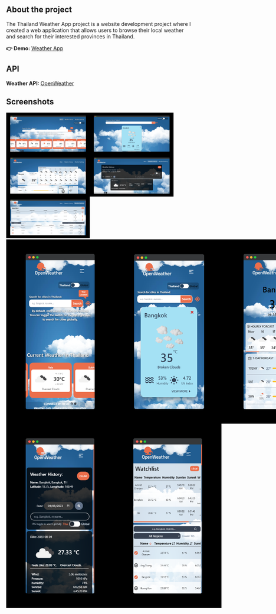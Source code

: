 ## About the project
The Thailand Weather App project is a website development project where I created a web application that allows users to browse their local weather and search for their interested provinces in Thailand.

<p><b>👉 Demo: </b><a href="https://tyleeer.github.io/thailand-weather-tracker/">Weather App</a></p>

## API
<p><b>Weather API: </b><a href="https://openweathermap.org/">OpenWeather</a></p>

## Screenshots
<div style="display: flex">
<img src="/src/img/previewimgs/homepage.png" style="width: 45%">
<img src="/src/img/previewimgs/homepage_popup.png" style="width: 45%">
</div>
<div style="display: flex">
<img src="/src/img/previewimgs/detailpage.png" style="width: 45%">
<img src="/src/img/previewimgs/historypage.png" style="width: 45%">
</div>
<img src="/src/img/previewimgs/rankingpage.png" style="width: 45%">
<div style="display: flex">
<img src="/src/img/previewimgs/homepage--mobile.png" style="height: 500px">
<img src="/src/img/previewimgs/homepage--mobile_popup.png" style="height: 500px">
<img src="/src/img/previewimgs/detailpage--mobile.png" style="height: 500px">
</div>
<div style="display: flex">
<img src="/src/img/previewimgs/historypage--mobile.png" style="height: 500px">
<img src="/src/img/previewimgs/rankingpage--mobile.png" style="height: 500px">
</div>
